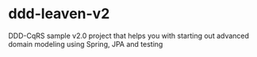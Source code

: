 ddd-leaven-v2
=============

DDD-CqRS sample v2.0 project that helps you with starting out advanced domain modeling using Spring, JPA and testing
